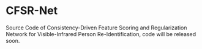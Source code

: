 # CFSR-Net
Source Code of Consistency-Driven Feature Scoring and Regularization Network for Visible-Infrared Person Re-Identification, code will be released soon.
